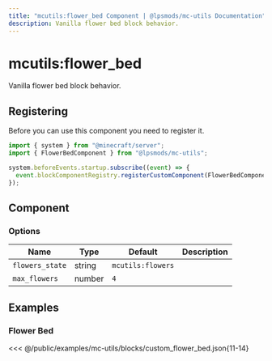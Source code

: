 ```yaml
---
title: "mcutils:flower_bed Component | @lpsmods/mc-utils Documentation"
description: Vanilla flower bed block behavior.
---
```


# mcutils:flower_bed

Vanilla flower bed block behavior.

## Registering

Before you can use this component you need to register it.

```js
import { system } from "@minecraft/server";
import { FlowerBedComponent } from "@lpsmods/mc-utils";

system.beforeEvents.startup.subscribe((event) => {
  event.blockComponentRegistry.registerCustomComponent(FlowerBedComponent.typeId, new FlowerBedComponent());
});
```

## Component

### Options

| Name            | Type   | Default           | Description |
| --------------- | ------ | ----------------- | ----------- |
| `flowers_state` | string | `mcutils:flowers` |             |
| `max_flowers`   | number | `4`               |             |

## Examples

### Flower Bed

<<< @/public/examples/mc-utils/blocks/custom_flower_bed.json{11-14}
